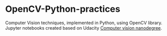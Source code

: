 # OpenCV-Python-practices

Computer Vision techniques, implemented in Python, using OpenCV library.
Jupyter notebooks created based on Udacity [Computer vision nanodegree](https://www.udacity.com/course/computer-vision-nanodegree--nd891).
